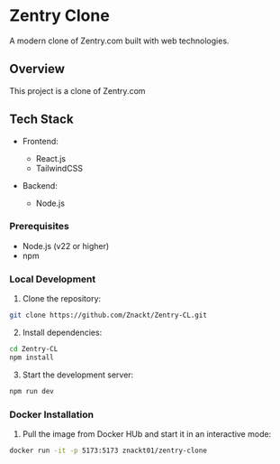 # Zentry Clone

A modern clone of Zentry.com built with web technologies.

## Overview

This project is a clone of Zentry.com

## Tech Stack

- Frontend:

  - React.js
  - TailwindCSS

- Backend:
  - Node.js

### Prerequisites

- Node.js (v22 or higher)
- npm

### Local Development

1. Clone the repository:

```bash
git clone https://github.com/Znackt/Zentry-CL.git
```

2. Install dependencies:

```bash
cd Zentry-CL
npm install
```

3. Start the development server:

```bash
npm run dev
```

### Docker Installation

1. Pull the image from Docker HUb and start it in an interactive mode:

```bash
docker run -it -p 5173:5173 znackt01/zentry-clone
```
